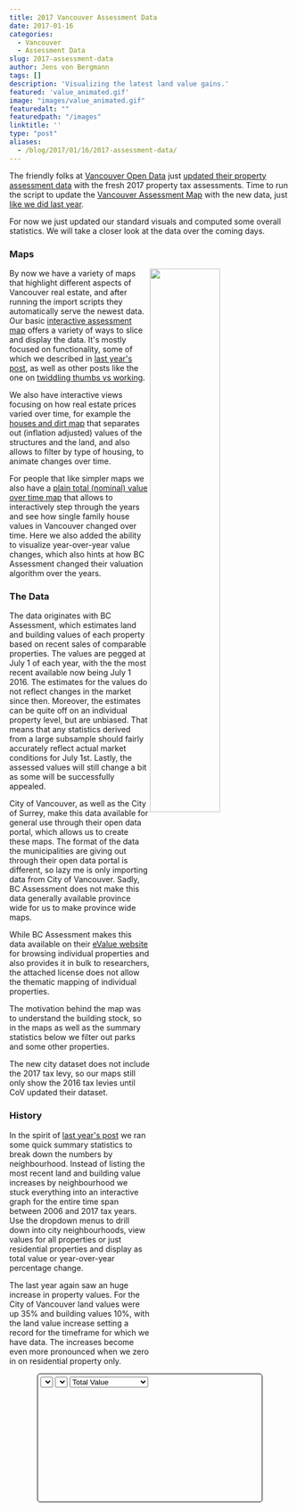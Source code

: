 ```yaml
---
title: 2017 Vancouver Assessment Data
date: 2017-01-16
categories:
  - Vancouver
  - Assessment Data
slug: 2017-assessment-data
author: Jens von Bergmann
tags: []
description: 'Visualizing the latest land value gains.'
featured: 'value_animated.gif'
image: "images/value_animated.gif"
featuredalt: ""
featuredpath: "/images"
linktitle: ''
type: "post"
aliases:
  - /blog/2017/01/16/2017-assessment-data/
---
```




The friendly folks at
[Vancouver Open Data](http://vancouver.ca/your-government/open-data-catalogue.aspx) just
[updated their property assessment data](https://twitter.com/VanOpenData/status/688060388190097408) with the fresh 2017 property tax assessments. Time to run the script to update the
[Vancouver Assessment Map](https://mountainmath.ca/map/assessment)
with the new data, just [like we did last year](http://doodles.mountainmath.ca/blog/2016/01/17/updated-vancouver-assessment-data/).

For now we just updated our standard visuals and computed some overall statistics. We will take a closer look at the data over the coming days.

### Maps
<!-- more -->
[<img  src="images/value_animated.gif" style="width:50%;float:right">](https://mountainmath.ca/map/values?filter=[sfh]&zoom=13&layer=9)
By now we have a variety of maps that highlight different aspects of Vancouver real estate, and after running the import scripts they
automatically serve the newest data. Our basic
[interactive assessment map](https://mountainmath.ca/map/assessment) offers a variety of ways to slice and display the data. It's
mostly focused on functionality, some of which we described in
[last year's post](http://doodles.mountainmath.ca/blog/2016/01/17/updated-vancouver-assessment-data/), as well as other posts like
the one on [twiddling thumbs vs working](http://doodles.mountainmath.ca/blog/2016/01/24/work-vs-twiddling-thumbs/).

We also have interactive views focusing on how real estate prices varied over time, for example the [houses and dirt map](http://doodles.mountainmath.ca/blog/2016/04/01/on-dirt-and-houses/)
that separates out (inflation adjusted) values of the structures and the land, and also allows to filter by type of housing, to animate changes over time.

For people that like simpler maps we also have a [plain total (nominal) value over time map](https://mountainmath.ca/map/values?filter=[sfh]&zoom=13&layer=9)
that allows to interactively step through the years and see how single family house values in Vancouver changed over time. Here we also
added the ability to visualize year-over-year value changes, which also hints at how BC Assessment changed their valuation
algorithm over the years.


### The Data
The data originates with BC Assessment, which estimates land and building values of each property based on recent sales
of comparable properties. The values are pegged at July 1 of each year, with the the most recent available now being July 1 2016.
The estimates for the values do not reflect changes in the market since then. Moreover, the estimates can be quite off on an individual
property level, but are unbiased. That means that any statistics derived from a large subsample should fairly accurately
reflect actual market conditions for July 1st. Lastly, the assessed values will still change a bit as some will be successfully appealed.

City of Vancouver, as well as the City of Surrey, make this data available for general use through their open data portal, which
allows us to create these maps. The format of the data the municipalities are giving out through their open data portal is
different, so lazy me is only importing data from City of Vancouver. Sadly, BC Assessment does not make this data
generally available province wide for us to make province wide maps.

While BC Assessment makes this data available on their [eValue website](https://evaluebc.bcassessment.ca) for browsing individual
properties and also provides it in bulk to researchers, the attached license does not allow the thematic mapping of individual properties.

The motivation behind the map was to understand the building stock, so in the maps as well as the summary statistics below
we filter out parks and some other properties.

The new city dataset does not include the 2017 tax levy, so our maps still only show the 2016 tax levies until CoV updated their dataset.

### History
In the spirit of [last year's post](http://doodles.mountainmath.ca/blog/2016/01/17/updated-vancouver-assessment-data/) we ran some
quick summary statistics to break down the numbers by neighbourhood. Instead of listing the most recent land and building value
increases by neighbourhood we stuck everything into an interactive graph for the entire time span between 2006 and 2017 tax years.
Use the dropdown menus to drill down
into city neighbourhoods, view values for all properties or just residential properties and display as total value or year-over-year
percentage change.

The last year again
saw an huge increase in property values. For the City of Vancouver land values were up 35% and building values 10%, with the land
value increase setting a record for the timeframe for which we have data. The increases become even more pronounced when we zero in
on residential property only.

<div style="margin:10px 50px;padding:5px;border: 1px solid black;border-radius:5px;">
<select id="nbhd-select"></select>
<select id="keys-select"></select>
<select id="type-select">
<option value='total'>Total Value</option>
<option value='percent'>Percentage Change</option>
</select>
<div id="graph" style="height:200px;max-width:640px;" data-lines="/data/detail_history.json"></div>
<div class="legend no-margin">
</div>
</div>


<script src="//d3js.org/d3.v3.min.js" charset="utf-8"></script>
<script>
var ready_for_graph = function() {
    var d3lines=[];
    var padding = {top: 20, right: 20, bottom: 30, left: 90};
    var prevChartWidth = 0, prevChartHeight = 0;
    var updateTransistionMS = 750; // milliseconds
    var jsonData, xScale, yScale, line,neighbourhoods;

    var currentValue='City of Vancouver';
    var currentKeys=['land','building'];
    var currentModePercentage=false;

    var hash={
            land: {label:"Land Value", color:"green"},
              building: {label:"Building Value", color:"blue"},
              res_land: {label:"Residential Land Value", color:"darkgreen"},
              res_building: {label:"Residential Building Value", color:"darkblue"},
              land_p: {label:"Land Value Increase", color:"green"},
              building_p: {label:"Building Value Increase", color:"blue"},
              res_land_p: {label:"Residential Land Value Increase", color:"darkgreen"},
              res_building_p: {label:"Residential Building Value Increase", color:"darkblue"}
                };
    var keys=Object.keys(hash);

    var symbol;
    var prefix;
    var numberFormatter = function (y) {
        return '$' + Math.round(prefix.scale(y*10))/10.0 + symbol;
    };

    var graphs=d3.select("#graph");
    var div=graphs[0][0];
    if (div==null|| div.childElementCount!=0) {return;}
    var data_url=div.dataset.url;

    // create svg and g to contain the chart contents
    var baseSvg = graphs.append("svg");
    var chartSvg=baseSvg
        .append("g")
        .attr("class", "chartContainer")
        .attr("transform", "translate(" + padding.left + "," + padding.top + ")");

    // create the x axis container
    chartSvg.append("g")
        .attr("class", "x axis");

    // create the y axis container
    chartSvg.append("g")
        .attr("class", "y axis");
    var line;
    var largest=null;
    var lineData;
    if (div.dataset.lines) {
        d3.json(div.dataset.lines,function(error,json){
        jsonData=json;
        neighbourhoods=Object.keys(jsonData);
        var keyHash={all:{label: 'All Properties',data:['land','building']},res:{label: 'Residential Properties',data:['res_land','res_building']}};
        var keyOptions=Object.keys(keyHash);
        d3.select('#nbhd-select').selectAll('option').data(neighbourhoods).enter().append('option').attr('value',function(d){return d}).text(function(d){return d});
        $('#nbhd-select').on('change',function(d){
            currentValue=this.value;
            updateChart({init:true,keys:currentKeys,data:jsonData[currentValue],percentage:currentModePercentage})
        });
        d3.select('#keys-select').selectAll('option').data(keyOptions).enter().append('option').attr('value',function(d){return d}).text(function(d){return keyHash[d].label});
        $('#keys-select').on('change',function(d){
            currentKeys=keyHash[this.value].data;
            updateChart({init:true,keys:currentKeys,data:jsonData[currentValue],percentage:currentModePercentage})
        });
        $('#type-select').on('change',function(d){
            currentModePercentage=this.value=='percent';
            updateChart({init:true,keys:currentKeys,data:jsonData[currentValue],percentage:currentModePercentage})
        });
        lineData=json[currentValue];
        var domain=[null,null];
        var range=[null,null];
        lineData.forEach(function(d) {
             d.date = +d.date;
             if (domain[0]==null || domain[0]> d.date) domain[0]= d.date;
             if (domain[1]==null || domain[1]< d.date) domain[1]= d.date;
             keys.forEach(function(k){
                d[k]=+d[k];
                if (range[0]==null || range[0]> d[k]) range[0]= d[k];
                if (range[1]==null || range[1]< d[k]) range[1]= d[k];
            });
        });
        xScale=d3.scale.linear().domain(domain);
        var toAdd=(range[1]-range[0])/10;
        range[0]-=toAdd;
        range[1]+=toAdd;
        yScale=d3.scale.linear()
            .domain(range);

        line = d3.svg.line()
            .x(function(d) { return xScale(d.date); })
            .y(function(d) { return yScale(0); })
            .interpolate("linear");
        xAxis = d3.svg.axis()
            .scale(xScale)
            .orient("bottom")
            .tickFormat(d3.format("d"));
            //.ticks(5);
            //.tickValues(domain);

        yAxis = d3.svg.axis()
            .scale(yScale)
            .orient("left")
            .tickFormat(numberFormatter)
            .ticks(5);

        prefix = d3.formatPrefix(range[1]);
        if (prefix.symbol=='K') {
            symbol='k'
        } else if (prefix.symbol=='M') {
                symbol='m'
        } else if (prefix.symbol=='G') {
            symbol='bn'
        } else if (prefix.symbol=='T') {
            symbol='tn'
        }
        updateChart({init:true,keys:currentKeys,data:jsonData[currentValue],percentage:currentModePercentage});
        });

    }


    function updateChart(options)
    {
        var lineData=options.data;
        var init=options.init;
        var keys=options.keys;

        lineData.forEach(function(d,i) {
             keys.forEach(function(k){
                d[k]=+d[k];
                if (i>0) d[k+'_p']=d[k]/lineData[i-1][k]-1;
             });
        });

        if (options.percentage) {
            keys=keys.map(function(k){return k+'_p'});
            lineData=lineData.slice(1);
        }

        var domain=[null,null];
        var range=[null,null];
        lineData.forEach(function(d,i) {
             d.date = +d.date;
             if (domain[0]==null || domain[0]> d.date) domain[0]= d.date;
             if (domain[1]==null || domain[1]< d.date) domain[1]= d.date;
             keys.forEach(function(k){
                if (range[0]==null || range[0]> d[k]) range[0]= d[k];
                if (range[1]==null || range[1]< d[k]) range[1]= d[k];
            });
        });

        //if (options.percentage) domain[0]+=1;

        var toAdd=(range[1]-range[0])/10;
        range[0]-=toAdd;
        if (!options.percentage) range[0]=Math.max(0,range[0]);
        range[1]+=toAdd;
        yScale.domain(range);
        xScale.domain(domain);
        var formatter;
        if (options.percentage) {
            formatter=d3.format('.1%');
        } else {
            formatter=numberFormatter;
        }
        yAxis.tickFormat(formatter);

        var legend=d3.select('.legend');
        legend.empty();
        legend.selectAll('.item').data(keys)
            .enter().append('p').attr('class','item')
            .html(function(k){return '<i style="background:'+hash[k].color+'"></i> '+hash[k].label+' <span style="float:right;margin-right:10px;" id="'+k+'_value"></span>'});
        //legend.selectAll('.item').exit().remove();


        // get the height and width subtracting the padding
//    var innerHeight = window.innerHeight - 20;
        var innerWidth = window.innerWidth - 20;
        var divWidth=$(div).width();
        if (divWidth==0) divWidth=$(div.parentElement.parentElement).width();
        var maxWidth=parseInt($(div).css('max-width'));
        if (divWidth==0) divWidth=innerWidth*0.8;
        if (divWidth>maxWidth) divWidth=maxWidth;
        var chartWidth = divWidth-padding.left-padding.right;//960 - margin.left - margin.right,
        var chartHeight = $(div).height()-padding.top-padding.bottom;//500 - margin.top - margin.bottom;


        // only update if chart size has changed
        if (true || (prevChartWidth != chartWidth) || (prevChartHeight != chartHeight)) {
            prevChartWidth = chartWidth;
            prevChartHeight = chartHeight;

            //set the width and height of the SVG element
            chartSvg.attr("width", chartWidth + padding.left + padding.right)
                .attr("height", chartHeight + padding.top + padding.bottom);
            baseSvg.attr("width", chartWidth + padding.left + padding.right)
                .attr("height", chartHeight + padding.top + padding.bottom);

            // ranges are based on the width and height available so reset
            xScale.range([0, chartWidth]);
            yScale.range([chartHeight, 0]);




            if (init) {
                // if first run then just display axis with no transition
                chartSvg.select(".x")
                    .style({ 'stroke': 'grey', 'fill': 'none', 'stroke-width': '1px'})
                    .attr("transform", "translate(0," + chartHeight + ")")
                    .call(xAxis);

                chartSvg.select(".y")
                    .style({ 'stroke': 'grey', 'fill': 'none', 'stroke-width': '1px'})
                    .call(yAxis);

                chartSvg.select('.x.axis path').style('display','inherit');
            }
            else {
                // for subsequent updates use a transistion to animate the axis to the new position
                var t = chartSvg.transition().duration(updateTransistionMS);

                t.select(".x")
                    .attr("transform", "translate(0," + chartHeight + ")")
                    .call(xAxis);

                t.select(".y")
                    .call(yAxis);
            }

            var sourceData=lineData;

            function addSeries(key){
                var g=d3.select(this);
                var color=hash[key].color;
                var label=hash[key].label;
                var className=key;

                // bind up the data to the line
                var lines = g.selectAll("path.line")
                    .data([sourceData]); // needs to be an array (size of 1 for our data) of arrays

                var valueFunction=function(d){return d[key]};
                var yFunction=function(d){return yScale(valueFunction(d))};
                var ff=key[key.length-1]=='p' ? d3.format('.1%') : numberFormatter;
                var formatFunction=function(d){return ff(valueFunction(d))};

                function tooltipFunction(d,el){
                  var key=d3.select(el.parentElement).datum();
                  var ff=key[key.length-1]=='p' ? d3.format('.1%') : numberFormatter;
                  return d.date + ': ' + ff(d[key]);
                }

                 var line=d3.svg.line()
                      .x(function(d) { return xScale(d.date); })
                      .y(yFunction)
                      .interpolate("linear");

               // transistion to new position if already exists
                lines.transition()
                    .duration(updateTransistionMS)
                    .attr("d", line);


                // add line if not already existing
                lines.enter().append("path")
                    .attr("class", "line")
                    .attr("stroke", color)
                    .attr("stroke-width", 2)
                    .attr('fill','none')
                    .attr("d", line);

                lines.exit().remove();

                // bind up the data to an array of circles
                var circles = g.selectAll("circle")
                    .data(sourceData);

                // if already existing then transition each circle to its new position
                circles.transition()
                    .duration(updateTransistionMS)
                    .attr("cx", function (d) {
                        return xScale(d.date);
                    })
                    .attr("cy", yFunction);

                // if new circle then just display
                circles.enter().append("circle")
                    .attr("class", className)
                    .attr("cx", function (d) {
                        return xScale(d.date);
                    })
                    .attr("cy", yFunction)
                    .attr("r", 4)
                    .attr('fill', 'transparent')
                    .style("stroke", color)
                    .style("stroke-width", 8)
                    .on('mouseover',function(d){
                       d3.select('#'+this.classList[0]+'_value').text(tooltipFunction(d,this))
                    }).on('click',function(d){
                       d3.select('#'+this.classList[0]+'_value').text(tooltipFunction(d,this))
                    }).on('touch',function(d){
                       d3.select('#'+this.classList[0]+'_value').text(tooltipFunction(d,this))
                    }).on('mouseout',function(){d3.select('#'+this.classList[0]+'_value').text('')});
                circles.exit().remove();
                }
            }

            var selection=chartSvg.selectAll('g.series').data(keys);
            selection.exit().remove();
            selection.enter().append('g').attr('class','series');
            chartSvg.selectAll('g.series').each(addSeries);
    }

    // look for resize but use timer to only call the update script when a resize stops
    var resizeTimer;
    window.onresize = function(event) {
        clearTimeout(resizeTimer);
        resizeTimer = setTimeout(function()
        {
                updateChart({init:false,keys:currentKeys,data:jsonData[currentValue],percentage:currentModePercentage});
        }, 100);
    }


};
ready_for_graph();




</script>
